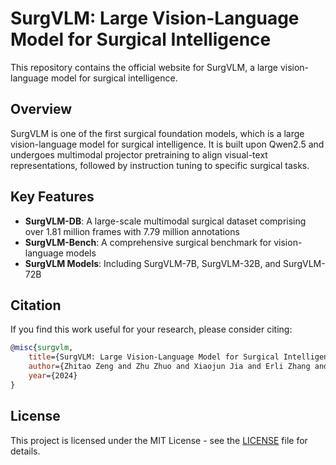# SurgVLM: Large Vision-Language Model for Surgical Intelligence

This repository contains the official website for SurgVLM, a large vision-language model for surgical intelligence.

## Overview

SurgVLM is one of the first surgical foundation models, which is a large vision-language model for surgical intelligence. It is built upon Qwen2.5 and undergoes multimodal projector pretraining to align visual-text representations, followed by instruction tuning to specific surgical tasks.

## Key Features

- **SurgVLM-DB**: A large-scale multimodal surgical dataset comprising over 1.81 million frames with 7.79 million annotations
- **SurgVLM-Bench**: A comprehensive surgical benchmark for vision-language models
- **SurgVLM Models**: Including SurgVLM-7B, SurgVLM-32B, and SurgVLM-72B

## Citation

If you find this work useful for your research, please consider citing:

```bibtex
@misc{surgvlm,
    title={SurgVLM: Large Vision-Language Model for Surgical Intelligence},
    author={Zhitao Zeng and Zhu Zhuo and Xiaojun Jia and Erli Zhang and Junde Wu and Jiaan Zhang and Yuxuan Wang and Chang Han Low and Jian Jiang and Zilong Zheng and Xiaochun Cao and Yutong Ban and Qi Dou and Yang Liu and Yueming Jin},
    year={2024}
}
```

## License

This project is licensed under the MIT License - see the [LICENSE](LICENSE) file for details.
